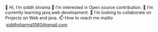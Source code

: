👋 Hi, I’m siddh shrama
👀 I’m interested in Open source contribution.
🌱 I’m currently learning java,web development.
💞️ I’m looking to collaborate on Projects on Web and java.
📫 How to reach me mailto :siddhsharma1060@gmail.com
